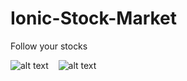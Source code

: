 # Ionic-Stock-Market
Follow your stocks

![alt text](https://user-images.githubusercontent.com/23177011/31462643-0fd0570a-aed6-11e7-93ad-ce2f0892a30f.JPG) &nbsp;&nbsp;
![alt text](https://user-images.githubusercontent.com/23177011/31462644-0ffb6314-aed6-11e7-825d-ce956873abf7.JPG)

